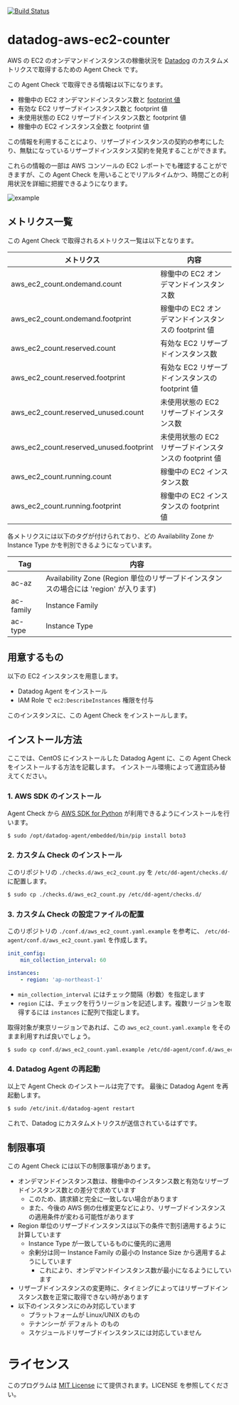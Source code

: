 [![Build Status](https://travis-ci.org/mounemoi/datadog-aws-ec2-counter.svg?branch=master)](https://travis-ci.org/mounemoi/datadog-aws-ec2-counter)

# datadog-aws-ec2-counter
AWS の EC2 のオンデマンドインスタンスの稼働状況を [Datadog](https://www.datadoghq.com/) のカスタムメトリクスで取得するための Agent Check です。

この Agent Check で取得できる情報は以下になります。

- 稼働中の EC2 オンデマンドインスタンス数と [footprint 値](http://docs.aws.amazon.com/ja_jp/AWSEC2/latest/UserGuide/ri-modification-instancemove.html)
- 有効な EC2 リザーブドインスタンス数と footprint 値
- 未使用状態の EC2 リザーブドインスタンス数と footprint 値
- 稼働中の EC2 インスタンス全数と footprint 値

この情報を利用することにより、リザーブドインスタンスの契約の参考にしたり、無駄になっているリザーブドインスタンス契約を発見することができます。

これらの情報の一部は AWS コンソールの EC2 レポートでも確認することができますが、この Agent Check を用いることでリアルタイムかつ、時間ごとの利用状況を詳細に把握できるようになります。

![example](https://raw.githubusercontent.com/mounemoi/datadog-aws-ec2-counter/images/example.png "example")

## メトリクス一覧

この Agent Check で取得されるメトリクス一覧は以下となります。

| メトリクス | 内容 |
|-|-|
| aws_ec2_count.ondemand.count | 稼働中の EC2 オンデマンドインスタンス数 |
| aws_ec2_count.ondemand.footprint | 稼働中の EC2 オンデマンドインスタンスの footprint 値 |
| aws_ec2_count.reserved.count | 有効な EC2 リザーブドインスタンス数 |
| aws_ec2_count.reserved.footprint | 有効な EC2 リザーブドインスタンスの footprint 値 |
| aws_ec2_count.reserved_unused.count | 未使用状態の EC2 リザーブドインスタンス数 |
| aws_ec2_count.reserved_unused.footprint | 未使用状態の EC2 リザーブドインスタンスの footprint 値 |
| aws_ec2_count.running.count | 稼働中の EC2 インスタンス数 |
| aws_ec2_count.running.footprint | 稼働中の EC2 インスタンスの footprint 値 |

各メトリクスには以下のタグが付けられており、どの Availability Zone か Instance Type かを判別できるようになっています。

| Tag | 内容 |
|-|-|
| ac-az | Availability Zone (Region 単位のリザーブドインスタンスの場合には 'region' が入ります) |
| ac-family | Instance Family |
| ac-type | Instance Type |

## 用意するもの

以下の EC2 インスタンスを用意します。

- Datadog Agent をインストール
- IAM Role で `ec2:DescribeInstances` 権限を付与

このインスタンスに、この Agent Check をインストールします。

## インストール方法

ここでは、CentOS にインストールした Datadog Agent に、この Agent Check をインストールする方法を記載します。
インストール環境によって適宜読み替えてください。

### 1. AWS SDK のインストール

Agent Check から [AWS SDK for Python](https://aws.amazon.com/jp/sdk-for-python/) が利用できるようにインストールを行います。

```bash
$ sudo /opt/datadog-agent/embedded/bin/pip install boto3
```

### 2. カスタム Check のインストール
このリポジトリの `./checks.d/aws_ec2_count.py` を `/etc/dd-agent/checks.d/` に配置します。

```bash
$ sudo cp ./checks.d/aws_ec2_count.py /etc/dd-agent/checks.d/
```

### 3. カスタム Check の設定ファイルの配置
このリポジトリの `./conf.d/aws_ec2_count.yaml.example` を参考に、 `/etc/dd-agent/conf.d/aws_ec2_count.yaml` を作成します。

```yaml:aws_ec2_count.yaml
init_config:
    min_collection_interval: 60

instances:
    - region: 'ap-northeast-1'
```

- `min_collection_interval` にはチェック間隔（秒数）を指定します
- `region` には、チェックを行うリージョンを記述します。複数リージョンを取得するには `instances` に配列で指定します。

取得対象が東京リージョンであれば、この `aws_ec2_count.yaml.example` をそのまま利用すれば良いでしょう。

```bash
$ sudo cp conf.d/aws_ec2_count.yaml.example /etc/dd-agent/conf.d/aws_ec2_count.yaml
```

### 4. Datadog Agent の再起動
以上で Agent Check のインストールは完了です。
最後に Datadog Agent を再起動します。

```bash
$ sudo /etc/init.d/datadog-agent restart
```

これで、Datadog にカスタムメトリクスが送信されているはずです。

## 制限事項
この Agent Check には以下の制限事項があります。

- オンデマンドインスタンス数は、稼働中のインスタンス数と有効なリザーブドインスタンス数との差分で求めています
    - このため、請求額と完全に一致しない場合があります
    - また、今後の AWS 側の仕様変更などにより、リザーブドインスタンスの適用条件が変わる可能性があります
- Region 単位のリザーブドインスタンスは以下の条件で割引適用するように計算しています
    - Instance Type が一致しているものに優先的に適用
    - 余剰分は同一 Instance Family の最小の Instance Size から適用するようにしています
        - これにより、オンデマンドインスタンス数が最小になるようにしています
- リザーブドインスタンスの変更時に、タイミングによってはリザーブドインスタンス数を正常に取得できない時があります
- 以下のインスタンスにのみ対応しています
    - プラットフォームが Linux/UNIX のもの
    - テナンシーが デフォルト のもの
    - スケジュールドリザーブドインスタンスには対応していません

# ライセンス
このプログラムは [MIT License](http://opensource.org/licenses/MIT) にて提供されます。LICENSE を参照してください。

